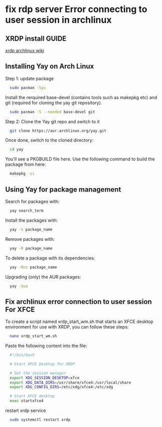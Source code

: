 
# fix rdp server Error connecting to user session in archlinux




## XRDP install GUIDE 

[xrdp archlinux wiki](https://wiki.archlinux.org/title/xrdp)






## Installing Yay on Arch Linux 
Step 1: update package

```bash
  sudo pacman -Syu
```
Install the rerquired base-devel (contains tools such as makepkg etc) and git (required for cloning the yay git repository).


```bash
  sudo pacman -S --needed base-devel git
```

Step 2: Clone the Yay git repo and switch to it

```bash
  git clone https://aur.archlinux.org/yay.git
```

Once done, switch to the cloned directory:

```bash
  cd yay
```
 You'll see a PKGBUILD file here. Use the following command to build the package from here:

```bash
  makepkg -si
```

## Using Yay for package management

Search for packages with:

```bash
  yay search_term
```

Install the packages with:

```bash
  yay -S package_name
```
Remove packages with:

```bash
  yay -R package_name
```

To delete a package with its dependencies:

```bash
  yay -Rns package_name
```

Upgrading (only) the AUR packages:

```bash
  yay -Sua
```


## Fix archlinux error connection to user session  For XFCE

To create a script named xrdp_start_wm.sh that starts an XFCE desktop environment for use with XRDP, you can follow these steps:

```bash
  nano xrdp_start_wm.sh
```
Paste the following content into the file:

```bash
  #!/bin/bash

  # Start XFCE Desktop for XRDP

  # Set the session manager
  export XDG_SESSION_DESKTOP=xfce
  export XDG_DATA_DIRS=/usr/share/xfce4:/usr/local/share
  export XDG_CONFIG_DIRS=/etc/xdg/xfce4:/etc/xdg

  # Start XFCE desktop
  exec startxfce4

```
restart xrdp service

```bash
  sudo systemctl restart xrdp
```



















